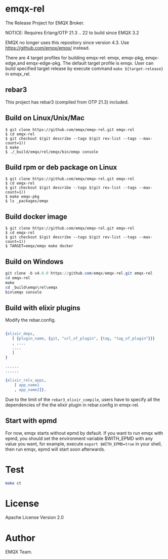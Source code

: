 # emqx-rel


The Release Project for EMQX Broker.

NOTICE: Requires Erlang/OTP 21.3 .. 22 to build since EMQX 3.2

EMQX no longer uses this repository since version 4.3. Use https://github.com/emqx/emqx/ instead.


There are 4 target profiles for building emqx-rel: emqx, emqx-pkg, emqx-edge,and emqx-edge-pkg. The default target profile is emqx. User can build specified target release by execute command `make ${target-release}` in emqx_rel.

## rebar3

This project has rebar3 (compiled from OTP 21.3) included.

## Build on Linux/Unix/Mac

```shell
$ git clone https://github.com/emqx/emqx-rel.git emqx-rel
$ cd emqx-rel
$ git checkout $(git describe --tags $(git rev-list --tags --max-count=1))
$ make
$ ./_build/emqx/rel/emqx/bin/emqx console
```

## Build rpm or deb package on Linux
```shell
$ git clone https://github.com/emqx/emqx-rel.git emqx-rel
$ cd emqx-rel
$ git checkout $(git describe --tags $(git rev-list --tags --max-count=1))
$ make emqx-pkg
$ ls _packages/emqx
```

## Build docker image
```shell
$ git clone https://github.com/emqx/emqx-rel.git emqx-rel
$ cd emqx-rel
$ git checkout $(git describe --tags $(git rev-list --tags --max-count=1))
$ TARGET=emqx/emqx make docker
```

## Build on Windows

```powershell
git clone -b v4.0.0 https://github.com/emqx/emqx-rel.git emqx-rel
cd emqx-rel
make
cd _build\emqx\rel\emqx
bin\emqx console
```

## Build with elixir plugins

Modify the rebar.config.

```erlang

{elixir_deps,
   [ {plugin_name, {git, "url_of_plugin", {tag, "tag_of_plugin"}}}
   , ....
   ....
   ]
}

......
......

{elixir_relx_apps,
    [ app_name1
    , app_name2]}.

```

Due to the limit of the `rebar3_elixir_compile`, users have to specify all the
dependencies of the the elixir plugin in rebar.config in emqx-rel.

## Start with epmd

For now, emqx starts without epmd by default. If you want to run emqx with epmd,
you should set the environment variable $WITH_EPMD with any value you want, for example, execute `export $WITH_EPMD=true` in your shell, then run emqx, epmd will start soon afterwards.

# Test

```bash
make ct
```

# License

Apache License Version 2.0

# Author

EMQX Team.
